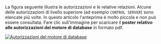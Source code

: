 La figura seguente illustra le autorizzazioni e le relative relazioni. Alcune delle autorizzazioni di livello superiore (ad esempio `CONTROL SERVER`) sono elencate più volte. In questo articolo l'anteprima è molto piccola e non può essere consultata. Fare clic sull'immagine per scaricare il **poster relativo alle autorizzazioni del motore di database** in formato pdf.  
  
 [![Autorizzazioni del motore di database](../media/database-engine-permissions/database-engine-permissions.png)](https://aka.ms/sql-permissions-poster)